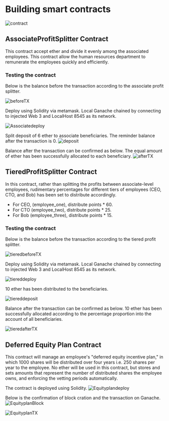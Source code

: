 # Building smart contracts

![contract](Images/SmartContracts.png)

## **AssociateProfitSplitter Contract**

This contract accept ether and divide it evenly among the associated employees. This contract allow the human resources department to remunerate the employees quickly and efficiently. 

### Testing the contract

Below is the balance before the transaction according to the associate profit splitter.


![beforeTX](Images/beforeTX.png)


Deploy using Solidity via metamask. Local Ganache chained by connecting to injected Web 3 and LocalHost 8545 as its network. 

![Associatedeploy](Images/Associatedeploy.png)

Split deposit of 6 ether to associate beneficiaries. The reminder balance after the transaction is 0. 
![deposit](Images/deposit.png)

Balance after the transaction can be confirmed as below. The equal amount of ether has been successfully allocated to each beneficiary. 
![afterTX](Images/afterTX.png)

## **TieredProfitSplitter Contract**

In this contract, rather than splitting the profits between associate-level employees, rudimentary percentages for different tiers of employees (CEO, CTO, and Bob) has been set to distribute accordingly.

* For CEO, (employee_one), distribute points * 60.
* For CTO (employee_two), distribute points * 25.
* For Bob (employee_three), distribute points * 15.

### Testing the contract

Below is the balance before the transaction according to the tiered profit splitter.

![tieredbeforeTX](Images/tieredbeforeTX.png)

Deploy using Solidity via metamask. Local Ganache chained by connecting to injected Web 3 and LocalHost 8545 as its network. 

![tiereddeploy](Images/tiereddeploy.png)


10 ether has been distributed to the beneficiaries. 

![tiereddeposit](Images/tiereddeposit.png)

Balance after the transaction can be confirmed as below. 10 ether has been successfully allocated according to the percentage proportion into the account of all beneficiaries. 

![tieredafterTX](Images/tieredafterTX.png)


## **Deferred Equity Plan Contract**

This contract will manage an employee's "deferred equity incentive plan," in which 1000 shares will be distributed over four years i.e. 250 shares per year to the employee. No ether will be used in this contract, but stores and sets amounts that represent the number of distributed shares the employee owns, and enforcing the vetting periods automatically.

The contract is deployed using Solidity.
![Equityplandeploy](Images/Equityplandeploy.png)

Below is the confirmation of block cration and the transaction on Ganache.
![EquityplanBlock](Images/EquityplanBlock.png)

![EquityplanTX](Images/EquityplanTX.png)

